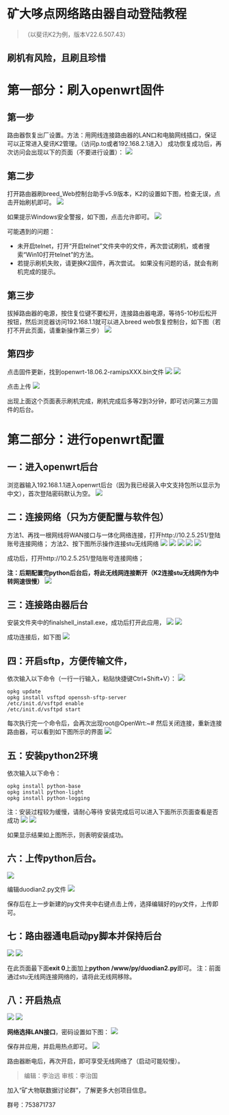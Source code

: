 # 矿大哆点网络路由器自动登陆教程
>（以斐讯K2为例，版本V22.6.507.43）
## **刷机有风险，且刷且珍惜**
# 第一部分：刷入openwrt固件
## 第一步
路由器恢复出厂设置。方法：用网线连接路由器的LAN口和电脑网线插口，保证可以正常进入斐讯K2管理。（访问p.to或者192.168.2.1进入）
成功恢复成功后，再次访问会出现以下的页面（不要进行设置）：
![](/imgs/1.png)
## 第二步
打开路由器刷breed_Web控制台助手v5.9版本，K2的设置如下图，检查无误，点击开始刷机即可。
![](/imgs/2.png)

如果提示Windows安全警报，如下图，点击允许即可。
![](/imgs/3.png)

可能遇到的问题：
+ 未开启telnet，打开“开启telnet”文件夹中的文件，再次尝试刷机，或者搜索“Win10打开telnet”的方法。
+ 若提示刷机失败，请更换K2固件，再次尝试。
如果没有问题的话，就会有刷机完成的提示。
## 第三步
拔掉路由器的电源，按住复位键不要松开，连接路由器电源，等待5-10秒后松开按钮，然后浏览器访问192.168.1.1就可以进入breed web恢复控制台，如下图（若打不开此页面，请重新操作第三步）
![](/imgs/4.png)
## 第四步
点击固件更新，找到openwrt-18.06.2-ramipsXXX.bin文件
![](/imgs/5.png)
![](/imgs/6.png)

点击上传
![](/imgs/7.png)

出现上面这个页面表示刷机完成，刷机完成后多等2到3分钟，即可访问第三方固件的后台。
# 第二部分：进行openwrt配置
## 一：进入openwrt后台
浏览器输入192.168.1.1进入openwrt后台（因为我已经装入中文支持包所以显示为中文），首次登陆密码默认为空。
![](/imgs/8.png)

## 二：连接网络（只为方便配置与软件包）
方法1、再找一根网线将WAN接口与一体化网络连接，打开http://10.2.5.251/登陆账号连接网络；
方法2、按下图所示操作连接stu无线网络
![](/imgs/9.png)
![](/imgs/10.png)
![](/imgs/11.png)
![](/imgs/12.png)
![](/imgs/13.png)

成功后，打开http://10.2.5.251/登陆账号连接网络；

**注：后期配置完python后台后，将此无线网连接断开（K2连接stu无线网作为中转网速很慢）**
![](/imgs/14.png)
## 三：连接路由器后台
安装文件夹中的finalshell_install.exe，成功后打开此应用，
![](/imgs/15.png)
![](/imgs/16.png)

成功连接后，如下图
![](/imgs/17.png)
## 四：开启sftp，方便传输文件，
依次输入以下命令（一行一行输入，粘贴快捷键Ctrl+Shift+V）：
![](/imgs/18.png)
```
opkg update
opkg install vsftpd openssh-sftp-server
/etc/init.d/vsftpd enable
/etc/init.d/vsftpd start
```
每次执行完一个命令后，会再次出现root@OpenWrt:~#
然后关闭连接，重新连接路由器，可以看到如下图所示的界面
![](/imgs/19.png)
## 五：安装python2环境
依次输入以下命令：
```
opkg install python-base
opkg install python-light
opkg install python-logging
```
注：安装过程较为缓慢，请耐心等待
安装完成后可以进入下面所示页面查看是否成功
![](/imgs/20.png)
![](/imgs/21.png)

如果显示结果如上图所示，则表明安装成功。
## 六：上传python后台。
![](/imgs/22.png)

编辑duodian2.py文件
![](/imgs/23.png)

保存后在上一步新建的py文件夹中右键点击上传，选择编辑好的py文件，上传即可。
## 七：路由器通电启动py脚本并保持后台
![](/imgs/24.png)
![](/imgs/25.png)

在此页面最下面**exit 0**上面加上**python /www/py/duodian2.py**即可。
注：前面通过stu无线网连接网络的，请将此无线网移除。
## 八：开启热点
![](/imgs/26.png)
![](/imgs/27.png)

**网络选择LAN接口**，密码设置如下图：
![](/imgs/28.png)

保存并应用，并启用热点即可。
![](/imgs/29.png)

路由器断电后，再次开启，即可享受无线网络了（启动可能较慢）。

> 编辑：李治远 审核：李治国

加入“矿大物联数据讨论群”，了解更多大创项目信息。

群号：753871737
